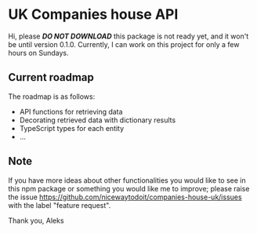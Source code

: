 # UK Companies house API

Hi, please ***DO NOT DOWNLOAD*** this package is not ready yet, and it won't be until version 0.1.0.
Currently, I can work on this project for only a few hours on Sundays.


## Current roadmap
The roadmap is as follows:
- API functions for retrieving data
- Decorating retrieved data with dictionary results 
- TypeScript types for each entity
- ...


## Note
If you have more ideas about other functionalities you would like to see in this npm package or something you would like me to improve; please raise the issue https://github.com/nicewaytodoit/companies-house-uk/issues with the label "feature request".

Thank you,
Aleks
